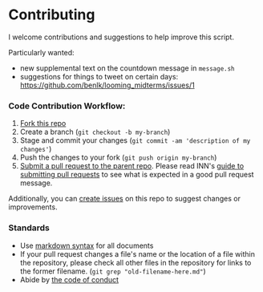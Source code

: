 # Contributing

I welcome contributions and suggestions to help improve this script.

Particularly wanted:

- new supplemental text on the countdown message in `message.sh`
- suggestions for things to tweet on certain days: https://github.com/benlk/looming_midterms/issues/1

### Code Contribution Workflow:

1.  [Fork this repo](https://help.github.com/articles/fork-a-repo)
2.  Create a branch (`git checkout -b my-branch`)
3.  Stage and commit your changes (`git commit -am 'description of my changes'`)
4.  Push the changes to your fork (`git push origin my-branch`)
5.  [Submit a pull request to the parent repo](https://help.github.com/articles/creating-a-pull-request). Please read INN's [guide to submitting pull requests](/how-to-work-with-us/pull-requests.md) to see what is expected in a good pull request message.

Additionally, you can [create issues](https://github.com/benlk/looming_midterm/issues) on this repo to suggest changes or improvements.

### Standards

- Use [markdown syntax](http://daringfireball.net/projects/markdown/syntax) for all documents
- If your pull request changes a file's name or the location of a file within the repository, please check all other files in the repository for links to the former filename. (`git grep "old-filename-here.md"`)
- Abide by [the code of conduct](./code_of_conduct.md)
